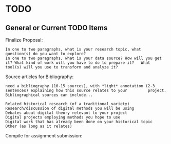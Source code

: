 # TODO

## General or Current TODO Items

Finalize Proposal:

	In one to two paragraphs, what is your research topic, what question(s) do you want to explore?
	In one to two paragraphs, what is your data source? How will you get it? What kind of work will you have to do to prepare it? 	What tool(s) will you use to transform and analyze it?

Source articles for Bibliography:

	need a bibliography (10-15 sources), with *light* annotation (2-3 sentences) explaining how this source relates to your 		project. Bibliographical sources can include...

    Related historical research (of a traditional variety)
    Research/discussion of digital methods you will be using
    Debates about digital theory relevant to your project
    Digital projects employing methods you hope to use
    Digital work that has already been done on your historical topic
    Other (as long as it relates)


Compile for assignment submission:
